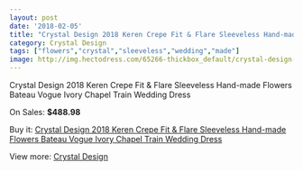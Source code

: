 ```yaml
---
layout: post
date: '2018-02-05'
title: "Crystal Design 2018 Keren Crepe Fit & Flare Sleeveless Hand-made Flowers Bateau Vogue Ivory Chapel Train Wedding Dress"
category: Crystal Design
tags: ["flowers","crystal","sleeveless","wedding","made"]
image: http://img.hectodress.com/65266-thickbox_default/crystal-design-2018-keren-crepe-fit-flare-sleeveless-hand-made-flowers-bateau-vogue-ivory-chapel-train-wedding-dress.jpg
---
```

Crystal Design 2018 Keren Crepe Fit & Flare Sleeveless Hand-made Flowers Bateau Vogue Ivory Chapel Train Wedding Dress

On Sales: **$488.98**
<a href="https://www.hectodress.com/crystal-design/21044-crystal-design-2018-keren-crepe-fit-flare-sleeveless-hand-made-flowers-bateau-vogue-ivory-chapel-train-wedding-dress.html"><amp-img layout="responsive" width="600" height="600" src="//img.hectodress.com/65266-thickbox_default/crystal-design-2018-keren-crepe-fit-flare-sleeveless-hand-made-flowers-bateau-vogue-ivory-chapel-train-wedding-dress.jpg" alt="Crystal Design 2018 Keren Crepe Fit & Flare Sleeveless Hand-made Flowers Bateau Vogue Ivory Chapel Train Wedding Dress 0" /></a>
<a href="https://www.hectodress.com/crystal-design/21044-crystal-design-2018-keren-crepe-fit-flare-sleeveless-hand-made-flowers-bateau-vogue-ivory-chapel-train-wedding-dress.html"><amp-img layout="responsive" width="600" height="600" src="//img.hectodress.com/65270-thickbox_default/crystal-design-2018-keren-crepe-fit-flare-sleeveless-hand-made-flowers-bateau-vogue-ivory-chapel-train-wedding-dress.jpg" alt="Crystal Design 2018 Keren Crepe Fit & Flare Sleeveless Hand-made Flowers Bateau Vogue Ivory Chapel Train Wedding Dress 1" /></a>
<a href="https://www.hectodress.com/crystal-design/21044-crystal-design-2018-keren-crepe-fit-flare-sleeveless-hand-made-flowers-bateau-vogue-ivory-chapel-train-wedding-dress.html"><amp-img layout="responsive" width="600" height="600" src="//img.hectodress.com/65269-thickbox_default/crystal-design-2018-keren-crepe-fit-flare-sleeveless-hand-made-flowers-bateau-vogue-ivory-chapel-train-wedding-dress.jpg" alt="Crystal Design 2018 Keren Crepe Fit & Flare Sleeveless Hand-made Flowers Bateau Vogue Ivory Chapel Train Wedding Dress 2" /></a>
<a href="https://www.hectodress.com/crystal-design/21044-crystal-design-2018-keren-crepe-fit-flare-sleeveless-hand-made-flowers-bateau-vogue-ivory-chapel-train-wedding-dress.html"><amp-img layout="responsive" width="600" height="600" src="//img.hectodress.com/65268-thickbox_default/crystal-design-2018-keren-crepe-fit-flare-sleeveless-hand-made-flowers-bateau-vogue-ivory-chapel-train-wedding-dress.jpg" alt="Crystal Design 2018 Keren Crepe Fit & Flare Sleeveless Hand-made Flowers Bateau Vogue Ivory Chapel Train Wedding Dress 3" /></a>
<a href="https://www.hectodress.com/crystal-design/21044-crystal-design-2018-keren-crepe-fit-flare-sleeveless-hand-made-flowers-bateau-vogue-ivory-chapel-train-wedding-dress.html"><amp-img layout="responsive" width="600" height="600" src="//img.hectodress.com/65267-thickbox_default/crystal-design-2018-keren-crepe-fit-flare-sleeveless-hand-made-flowers-bateau-vogue-ivory-chapel-train-wedding-dress.jpg" alt="Crystal Design 2018 Keren Crepe Fit & Flare Sleeveless Hand-made Flowers Bateau Vogue Ivory Chapel Train Wedding Dress 4" /></a>

Buy it: [Crystal Design 2018 Keren Crepe Fit & Flare Sleeveless Hand-made Flowers Bateau Vogue Ivory Chapel Train Wedding Dress](https://www.hectodress.com/crystal-design/21044-crystal-design-2018-keren-crepe-fit-flare-sleeveless-hand-made-flowers-bateau-vogue-ivory-chapel-train-wedding-dress.html "Crystal Design 2018 Keren Crepe Fit & Flare Sleeveless Hand-made Flowers Bateau Vogue Ivory Chapel Train Wedding Dress")

View more: [Crystal Design](https://www.hectodress.com/380-crystal-design "Crystal Design")